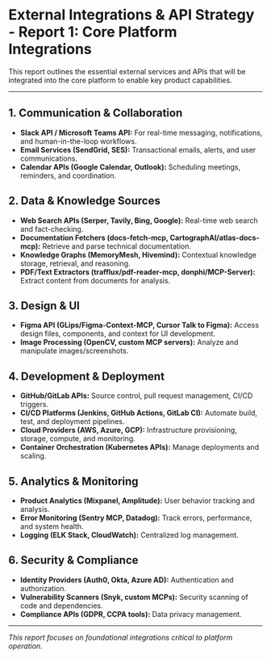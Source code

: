 # External Integrations & API Strategy - Report 1: Core Platform Integrations

This report outlines the essential external services and APIs that will be integrated into the core platform to enable key product capabilities.

---

## 1. Communication & Collaboration

- **Slack API / Microsoft Teams API:** For real-time messaging, notifications, and human-in-the-loop workflows.
- **Email Services (SendGrid, SES):** Transactional emails, alerts, and user communications.
- **Calendar APIs (Google Calendar, Outlook):** Scheduling meetings, reminders, and coordination.

## 2. Data & Knowledge Sources

- **Web Search APIs (Serper, Tavily, Bing, Google):** Real-time web search and fact-checking.
- **Documentation Fetchers (docs-fetch-mcp, CartographAI/atlas-docs-mcp):** Retrieve and parse technical documentation.
- **Knowledge Graphs (MemoryMesh, Hivemind):** Contextual knowledge storage, retrieval, and reasoning.
- **PDF/Text Extractors (trafflux/pdf-reader-mcp, donphi/MCP-Server):** Extract content from documents for analysis.

## 3. Design & UI

- **Figma API (GLips/Figma-Context-MCP, Cursor Talk to Figma):** Access design files, components, and context for UI development.
- **Image Processing (OpenCV, custom MCP servers):** Analyze and manipulate images/screenshots.

## 4. Development & Deployment

- **GitHub/GitLab APIs:** Source control, pull request management, CI/CD triggers.
- **CI/CD Platforms (Jenkins, GitHub Actions, GitLab CI):** Automate build, test, and deployment pipelines.
- **Cloud Providers (AWS, Azure, GCP):** Infrastructure provisioning, storage, compute, and monitoring.
- **Container Orchestration (Kubernetes APIs):** Manage deployments and scaling.

## 5. Analytics & Monitoring

- **Product Analytics (Mixpanel, Amplitude):** User behavior tracking and analysis.
- **Error Monitoring (Sentry MCP, Datadog):** Track errors, performance, and system health.
- **Logging (ELK Stack, CloudWatch):** Centralized log management.

## 6. Security & Compliance

- **Identity Providers (Auth0, Okta, Azure AD):** Authentication and authorization.
- **Vulnerability Scanners (Snyk, custom MCPs):** Security scanning of code and dependencies.
- **Compliance APIs (GDPR, CCPA tools):** Data privacy management.

---

*This report focuses on foundational integrations critical to platform operation.*
